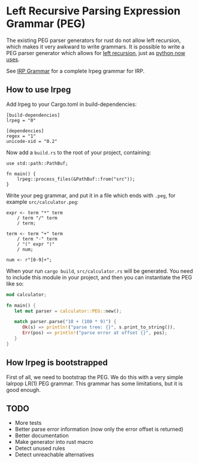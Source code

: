 # Left Recursive Parsing Expression Grammar (PEG)

The existing PEG parser generators for rust do not allow left recursion,
which makes it very awkward to write grammars. It is possible to write
a PEG parser generator which allows for
[left recursion](http://www.vpri.org/pdf/tr2007002_packrat.pdf),
just as [python now uses](https://medium.com/@gvanrossum_83706/left-recursive-peg-grammars-65dab3c580e1).

See [IRP Grammar](https://github.com/seanyoung/lrpeg/blob/main/lrpeg-test/src/irp.peg) for a complete lrpeg grammar for IRP.

## How to use lrpeg

Add lrpeg to your Cargo.toml in build-dependencies:

```
[build-dependencies]
lrpeg = "0"

[dependencies]
regex = "1"
unicode-xid = "0.2"
```

Now add a `build.rs` to the root of your project, containing:

```
use std::path::PathBuf;

fn main() {
    lrpeg::process_files(&PathBuf::from("src"));
}
```
Write your peg grammar, and put it in a file which ends with `.peg`, for example `src/calculator.peg`:

```
expr <- term "*" term
    / term "/" term
    / term;

term <- term "+" term
    / term "-" term
    / "(" expr ")"
    / num;

num <- r"[0-9]+";
```
When your run `cargo build`, `src/calculator.rs` will be generated. You need to include this module in
your project, and then you can instantiate the PEG like so:

``` rust
mod calculator;

fn main() {
   let mut parser = calculator::PEG::new();

   match parser.parse("10 + (100 * 9)") {
      Ok(s) => println!("parse tree: {}", s.print_to_string()),
      Err(pos) => println!("parse error at offset {}", pos);
   }
}
```

## How lrpeg is bootstrapped

First of all, we need to bootstrap the PEG. We do this with a very simple
lalrpop LR(1) PEG grammar. This grammar has some limitations, but it is
good enough.

## TODO

- More tests
- Better parse error information (now only the error offset is returned)
- Better documentation
- Make generator into rust macro
- Detect unused rules
- Detect unreachable alternatives
